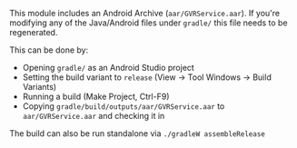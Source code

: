
This module includes an Android Archive (`aar/GVRService.aar`). If you're modifying any of the Java/Android files under `gradle/` this file needs to be regenerated.

This can be done by:

 - Opening `gradle/` as an Android Studio project
 - Setting the build variant to `release` (View -> Tool Windows -> Build Variants)
 - Running a build (Make Project, Ctrl-F9)
 - Copying `gradle/build/outputs/aar/GVRService.aar` to `aar/GVRService.aar` and checking it in

The build can also be run standalone via `./gradleW assembleRelease`